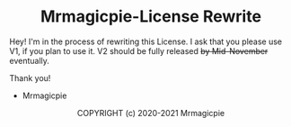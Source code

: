 <link rel="stylesheet" href="https://license.mrmagicpie.xyz/custom-assets/style.css">
<h1 align="center">Mrmagicpie-License Rewrite</h1>

Hey! I'm in the process of rewriting this License. I ask that you please use V1, if you plan to use it. V2 should be fully released ~~by Mid-November~~ eventually.

Thank you!
- Mrmagicpie

<p align="center">COPYRIGHT (c) 2020-2021 Mrmagicpie</p>
